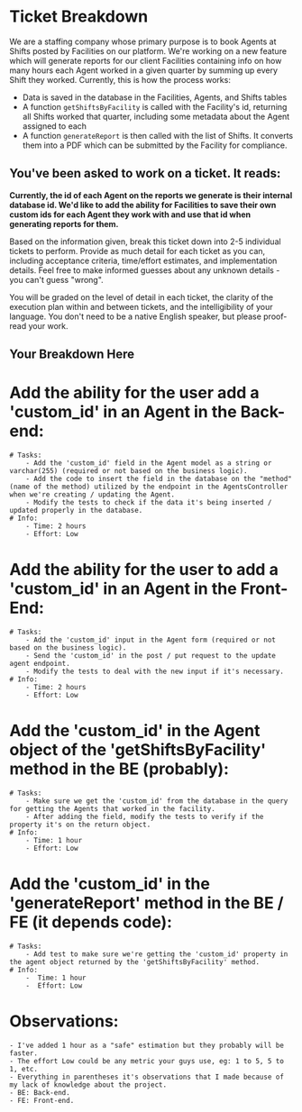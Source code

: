 # Ticket Breakdown
We are a staffing company whose primary purpose is to book Agents at Shifts posted by Facilities on our platform. We're working on a new feature which will generate reports for our client Facilities containing info on how many hours each Agent worked in a given quarter by summing up every Shift they worked. Currently, this is how the process works:

- Data is saved in the database in the Facilities, Agents, and Shifts tables
- A function `getShiftsByFacility` is called with the Facility's id, returning all Shifts worked that quarter, including some metadata about the Agent assigned to each
- A function `generateReport` is then called with the list of Shifts. It converts them into a PDF which can be submitted by the Facility for compliance.

## You've been asked to work on a ticket. It reads:

**Currently, the id of each Agent on the reports we generate is their internal database id. We'd like to add the ability for Facilities to save their own custom ids for each Agent they work with and use that id when generating reports for them.**


Based on the information given, break this ticket down into 2-5 individual tickets to perform. Provide as much detail for each ticket as you can, including acceptance criteria, time/effort estimates, and implementation details. Feel free to make informed guesses about any unknown details - you can't guess "wrong".


You will be graded on the level of detail in each ticket, the clarity of the execution plan within and between tickets, and the intelligibility of your language. You don't need to be a native English speaker, but please proof-read your work.

## Your Breakdown Here

# Add the ability for the user add a 'custom_id' in an Agent in the Back-end:
    # Tasks: 
        - Add the 'custom_id' field in the Agent model as a string or varchar(255) (required or not based on the business logic).
        - Add the code to insert the field in the database on the "method" (name of the method) utilized by the endpoint in the AgentsController when we're creating / updating the Agent.
        - Modify the tests to check if the data it's being inserted / updated properly in the database.
    # Info:
        - Time: 2 hours
        - Effort: Low
# Add the ability for the user to add a 'custom_id' in an Agent in the Front-End:
    # Tasks:
        - Add the 'custom_id' input in the Agent form (required or not based on the business logic).
        - Send the 'custom_id' in the post / put request to the update agent endpoint.
        - Modify the tests to deal with the new input if it's necessary.
    # Info:
        - Time: 2 hours
        - Effort: Low
# Add the 'custom_id' in the Agent object of the 'getShiftsByFacility' method in the BE (probably):
    # Tasks:
        - Make sure we get the 'custom_id' from the database in the query for getting the Agents that worked in the facility.
        - After adding the field, modify the tests to verify if the property it's on the return object.
    # Info:
        - Time: 1 hour
        - Effort: Low
# Add the 'custom_id' in the 'generateReport' method in the BE / FE (it depends code):
    # Tasks:
        - Add test to make sure we're getting the 'custom_id' property in the agent object returned by the 'getShiftsByFacility' method.
    # Info:
        -  Time: 1 hour
        -  Effort: Low

# Observations:
    - I've added 1 hour as a "safe" estimation but they probably will be faster.
    - The effort Low could be any metric your guys use, eg: 1 to 5, 5 to 1, etc.
    - Everything in parentheses it's observations that I made because of my lack of knowledge about the project.
    - BE: Back-end.
    - FE: Front-end.

